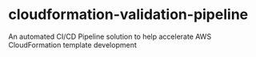 # cloudformation-validation-pipeline
An automated CI/CD Pipeline solution to help accelerate AWS CloudFormation template development
